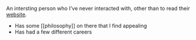 An intersting person who I've never interacted with, other than to read their [website](https://dwrz.net/).

- Has some [[philosophy]] on there that I find appealing
- Has had a few different careers
